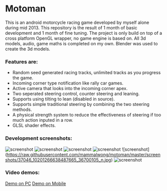 # Motoman
This is an android motorcycle racing game developed by myself alone during mid 2013.
This repository is the result of 1 month of basic development and 1 month of fine tuning.
The project is only build on top of a cross platform OpenGL wrapper, no game engine is based on.
All 3d models, audio, game maths is completed on my own.
Blender was used to create the 3d models.

### Features are:
- Random seed generated racing tracks, unlimited tracks as you progress the game.
- Incoming corner type notification like rally car games.
- Active camera that looks into the incoming corner apex.
- Two seperated steering control, counter steering and leaning.
- Supports using tilting to lean (disabled in source).
- Supports simple traditional steering by combining the two steering methods.
- A physical strength system to reduce the effectiveness of steering if too much action inputed in a row.
- GLSL shader effects.

### Development screenshots:
![screenshot](https://raw.githubusercontent.com/mammalwong/motoman/master/screenshots/603757_10201266638567667_1167871821_n.jpg)
![screenshot](https://raw.githubusercontent.com/mammalwong/motoman/master/screenshots/538038_10201266638527666_537886606_n.jpg)
![screenshot](https://raw.githubusercontent.com/mammalwong/motoman/master/screenshots/37046_10201266638487665_36700105_n.jpg)
![screenshot](https://raw.githubusercontent.com/mammalwong/motoman/master/screenshots/913734_10201266638447664_1988336069_o.jpg)
![screenshot]
(https://raw.githubusercontent.com/mammalwong/motoman/master/screenshots/37046_10201266638487665_36700105_n.jpg)
![screenshot](https://raw.githubusercontent.com/mammalwong/motoman/master/screenshots/936192_10201317985131299_43361273_n.jpg)

### Video demos:
[Demo on PC](https://www.youtube.com/watch?v=eoEkVXiIgFU)
[Demo on Mobile](https://www.youtube.com/watch?v=AR22-CrtBdw)
